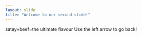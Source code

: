 ```yaml
---
layout: slide
title: "Welcome to our second slide!"
---
```

satay+beef=the ultimate flavour
Use the left arrow to go back!
